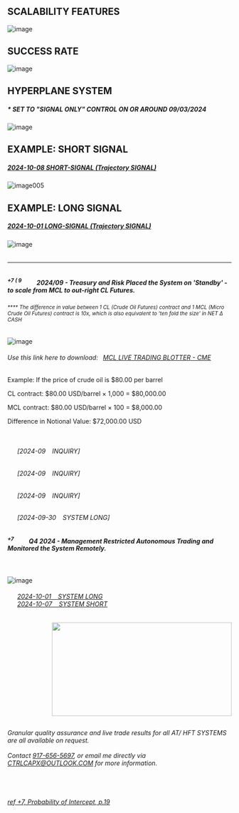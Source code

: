 ## SCALABILITY FEATURES

![image](https://github.com/user-attachments/assets/0aff10ba-9020-4cbb-819a-83c67979f2f8)


## SUCCESS RATE

![image](https://github.com/user-attachments/assets/efa06f69-1f25-4880-87a7-e16fafb858aa)


## HYPERPLANE SYSTEM

##### * SET TO "SIGNAL ONLY" CONTROL ON OR AROUND 09/03/2024
     
![image](https://github.com/user-attachments/assets/31423870-083f-450a-9fdf-57f8d2fdbe87)



## EXAMPLE: SHORT SIGNAL

##### [2024-10-08 SHORT-SIGNAL (Trajectory SIGNAL)](https://github.com/user-attachments/files/17710331/2024-10-08-SHORT-SIGNAL.Trajectory.pdf)

![image005](https://github.com/user-attachments/assets/e559370b-f522-4b36-accf-f38f354cb641)


## EXAMPLE: LONG SIGNAL

##### [2024-10-01 LONG-SIGNAL (Trajectory SIGNAL)](https://github.com/user-attachments/files/17710353/2024-10-01-.SIGNAL.Trajectory.pdf)
  
![image](https://github.com/user-attachments/assets/1dc4bb5e-78ec-4cbd-8393-fa44889996f2)
   


###### <!-- https://www.instagram.com/reel/DCMF3MiOOSD/?igsh=cjk3YXM1cjQ1MXBl -->




---

###### <overseas operations requested this VIA zoom and decided to just watch my screen instead>


##### <sup> +7  ( 9 </sup> &ensp; &ensp; &ensp; 2024/09 - Treasury and Risk Placed the System on 'Standby' - to scale from MCL to out-right CL Futures.

###### <sup> **** The difference in value between 1 CL (Crude Oil Futures) contract and 1 MCL (Micro Crude Oil Futures) contract is 10x, which is also equivalent to 'ten fold the size' in NET Δ CASH </sup>


![image](https://github.com/user-attachments/assets/d358f1d8-bec3-4cd0-af75-1b9c46e868c1)

###### Use this link here to download:&ensp; [MCL LIVE TRADING BLOTTER - CME](https://github.com/user-attachments/files/17721064/_mcl_system_blotter.csv)



<p>Example: If the price of crude oil is $80.00 per barrel</p>

<p>CL contract: $80.00 USD/barrel × 1,000 = $80,000.00</p>
<p>MCL contract: $80.00 USD/barrel × 100 = $8,000.00</p>
<p>Difference in Notional Value: $72,000.00 USD</p>

</br>
 

###### &ensp; &ensp; [2024-09 &ensp; INQUIRY]

###### &ensp; &ensp; [2024-09 &ensp; INQUIRY]

###### &ensp; &ensp; [2024-09 &ensp; INQUIRY]

###### &ensp; &ensp; [2024-09-30 &ensp; SYSTEM LONG]




###### <overseas operations requested this VIA zoom and decided to just watch my screen instead>

##### <sup> +7 </sup> &ensp; &ensp; &ensp; Q4 2024 - Management Restricted Autonomous Trading and Monitored the System Remotely.


</br>

![image](https://github.com/user-attachments/assets/a5e161be-ec39-41cb-b9fc-1cdd57681ec1)
   
###### &ensp; &ensp; [2024-10-01 &ensp; SYSTEM LONG](https://github.com/user-attachments/files/17719479/2024-10-01-.SIGNAL.ONLY.pdf) </br>  &ensp; &ensp; [2024-10-07 &ensp; SYSTEM SHORT](https://github.com/user-attachments/files/17719570/2024-10-08-SHORT-SIGNAL.pdf)

<p align="right">
  <img width="404" height="210" src="https://github.com/user-attachments/assets/389ce1c9-5a61-4ac7-bcdb-013f85a7b7d7">
</p>




<!--
  The Firm "Requested" that I send "Signals" thereafter causing concern(s).
  - As implied by the terms in my contract are meaningful.
  
  - $2.5MM/ Annum. may have very easily been generated overseas.
  - Perhaps maybe the greater of $7MM.
  - Not worth my time to follow that path.
  - They work from many different Countries all over the World.
    -- Certain of which can not be Adjudicated or "Courted".
    -- Not for Economic Benefit here from the United States.
    
-->



## <contact information>

###### Granular quality assurance and live trade results for all AT/ HFT SYSTEMS are all available on request. </br>  </br>  Contact [917-656-5697](tel:19176565697), or email me directly via CTRLCAPX@OUTLOOK.COM for more information.
</br>



###### [ref +7, Probability of Intercept, p.19](https://apps.dtic.mil/sti/tr/pdf/ADA464771.pdf)
</br>


<!-- https://github.com/user-attachments/files/17710813/_mcl_system_blotter.csv -->
